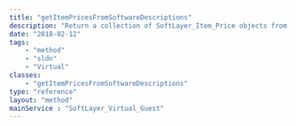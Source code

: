 ```yaml
---
title: "getItemPricesFromSoftwareDescriptions"
description: "Return a collection of SoftLayer_Item_Price objects from a collection of SoftLayer_Software_Description"
date: "2018-02-12"
tags:
    - "method"
    - "sldn"
    - "Virtual"
classes:
    - "getItemPricesFromSoftwareDescriptions"
type: "reference"
layout: "method"
mainService : "SoftLayer_Virtual_Guest"
---
```

